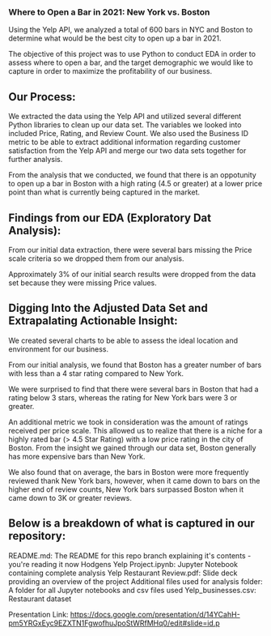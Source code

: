 ### Where to Open a Bar in 2021: New York vs. Boston

Using the Yelp API, we analyzed a total of 600 bars in NYC and Boston to determine what would be the best city to open up a bar in 2021. 

The objective of this project was to use Python to conduct EDA in order to assess where to open a bar, and the target demographic we would like to capture in order to maximize the profitability of our business. 

## Our Process:
We extracted the data using the Yelp API and utilized several different Python libraries to clean up our data set. The variables we looked into included Price, Rating, and Review Count.  We also used the Business ID metric to be able to extract additional information regarding customer satisfaction from the Yelp API and merge our two data sets together for further analysis.

From the analysis that we conducted, we found that there is an oppotunity to open up a bar in Boston with a high rating (4.5 or greater) at a lower price point than what is currently being captured in the market.

## Findings from our EDA (Exploratory Dat Analysis):
From our initial data extraction, there were several bars missing the Price scale criteria so we dropped them from our analysis.

Approximately 3% of our initial search results were dropped from the data set because they were missing Price values.

## Digging Into the Adjusted Data Set and Extrapalating Actionable Insight:

We created several charts to be able to assess the ideal location and environment for our business.

From our initial analysis, we found that Boston has a greater number of bars with less than a 4 star rating compared to New York.

We were surprised to find that there were several bars in Boston that had a rating below 3 stars, whereas the rating for New York bars were 3 or greater.

An additional metric we took in consideration was the amount of ratings received per price scale.  This allowed us to realize that there is a niche for a highly rated bar (> 4.5 Star Rating) with a low price rating in the city of Boston.  From the insight we gained through our data set, Boston generally has more expensive bars than New York. 

We also found that on average, the bars in Boston were more frequently reviewed thank New York bars, however, when it came down to bars on the higher end of review counts, New York bars surpassed Boston when it came down to 3K or greater reviews. 

## Below is a breakdown of what is captured in our repository: 

README.md: The README for this repo branch explaining it's contents - you're reading it now
Hodgens Yelp Project.ipynb: Jupyter Notebook containing complete analysis
Yelp Restaurant Review.pdf: Slide deck providing an overview of the project
Additional files used for analysis folder: A folder for all Jupyter notebooks and csv files used
Yelp_businesses.csv: Restaurant dataset

Presentation Link: https://docs.google.com/presentation/d/14YCahH-pm5YRGxEyc9EZXTN1FgwofhuJpoStWRfMHq0/edit#slide=id.p
